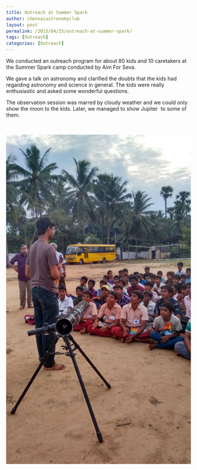 ```yaml
---
title: Outreach at Summer Spark
author: chennaiastronomyclub
layout: post
permalink: /2015/04/25/outreach-at-summer-spark/
tags: [Outreach]
categories: [Outreach]
---
```

We conducted an outreach program for about 80 kids and 10 caretakers at the Summer Spark camp conducted by Aim For Seva.

We gave a talk on astronomy and clarified the doubts that the kids had regarding astronomy and science in general. The kids were really enthusiastic and asked some wonderful questions.

The observation session was marred by cloudy weather and we could only show the moon to the kids. Later, we managed to show Jupiter  to some of them.

&nbsp;

![Deepak giving a talk](/img/summer-spark.jpg)